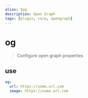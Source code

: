 ```yaml
---
alias: $og
description: Open Graph
tags: [plugin, core, opengraph]
---
```

# og 


> Configure open graph properties

## use

```yaml
og:
  url: https://some.url.com
  image: https://some.url.com
```
